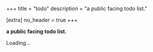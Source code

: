 +++
title = "todo"
description = "a public facing todo list."

[extra]
no_header = true
+++

**a public facing todo list.**

<style>
    input[type="checkbox"]{
        box-shadow: 0 0 0 2px orange;
    }

    input[type="checkbox"]:checked {
        box-shadow: 0 0 0 2px green;
    }  
</style>

<div id="todos">
    Loading...
</div>

<script>
    var xhttp = new XMLHttpRequest();
    
    xhttp.onreadystatechange = function() {
        if (this.readyState == 4 && this.status == 200) {
            var todos = JSON.parse(xhttp.responseText).todos;

            var elem = "<ul>";
            for (i in todos) {
                var task = todos[i];
                if (task.includes("[done]")) {
                    task = task.replace("[done]", "");
                    elem += '<li><input disabled="" type="checkbox" checked> ' + task + '</li>';
                } else {
                    elem += '<li><input disabled="" type="checkbox"> ' + task + '</li>';
                }
            }
            elem += "</ul>";

            document.getElementById('todos').innerHTML = elem;
        }
    };

    xhttp.open("GET", "https://api.mufeedvh.com/list", true);
    xhttp.send();
</script>